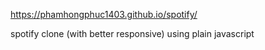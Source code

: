 https://phamhongphuc1403.github.io/spotify/

 spotify clone (with better responsive) using plain javascript
